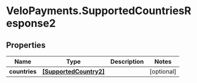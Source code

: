 # VeloPayments.SupportedCountriesResponse2

## Properties

Name | Type | Description | Notes
------------ | ------------- | ------------- | -------------
**countries** | [**[SupportedCountry2]**](SupportedCountry2.md) |  | [optional] 


